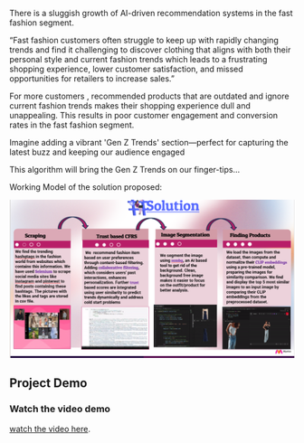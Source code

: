 There is a sluggish growth of AI-driven recommendation systems  in the fast fashion segment.

“Fast fashion customers often struggle to keep up with rapidly changing trends and find it challenging to discover clothing that aligns with both their personal style and current fashion trends which leads to a frustrating shopping experience, lower customer satisfaction, and missed opportunities for retailers to increase sales.”

For more customers , recommended  products that are outdated and ignore current fashion trends makes their shopping experience dull and unappealing. This results in poor customer engagement and conversion rates in the fast fashion segment.

Imagine adding a vibrant 'Gen Z Trends' section—perfect for capturing the latest buzz and keeping our audience engaged

This algorithm will bring the Gen Z Trends on our finger-tips…

Working Model of the solution proposed:

![My Image](https://github.com/simrankum/Myntra-Hackerramp-We-For-She---Team-Amigos/blob/myntra/Working%20of%20the%20proposed%20Solution.png)

## Project Demo

### Watch the video demo

 [watch the video here](https://github.com/simrankum/Myntra-Hackerramp-We-For-She---Team-Amigos/blob/myntra/Website%20Working.mp4).
